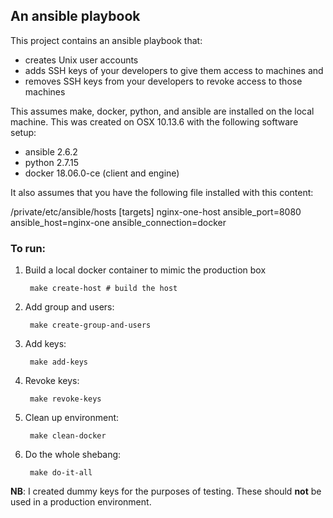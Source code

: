 ## An ansible playbook

This project contains an ansible playbook that:

* creates Unix user accounts
* adds SSH keys of your developers to give them access to machines and
* removes SSH keys from your developers to revoke access to those machines

This assumes make, docker, python, and ansible are installed on the local machine.
This was created on OSX 10.13.6 with the following software setup:

* ansible 2.6.2
* python 2.7.15
* docker 18.06.0-ce (client and engine)

It also assumes that you have the following file installed with this content:

/private/etc/ansible/hosts
       [targets]
       nginx-one-host ansible_port=8080 ansible_host=nginx-one ansible_connection=docker
### To run:

1. Build a local docker container to mimic the production box

        make create-host # build the host

2. Add group and users:

        make create-group-and-users

3. Add keys:

        make add-keys

4. Revoke keys:

        make revoke-keys

5. Clean up environment:

        make clean-docker

6. Do the whole shebang:

        make do-it-all

**NB**: I created dummy keys for the purposes of testing. These should **not** be used in a production environment.
